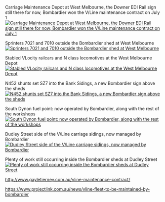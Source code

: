 

Carriage Maintenance Depot at West Melbourne, the Downer EDI Rail sign still there for now, Bombardier won the V/Line maintenance contract on July 1
<a href="http://railgallery.wongm.com/vline-workshops-yards/E105_3490.jpg.html"><img src="http://railgallery.wongm.com/cache/vline-workshops-yards/E105_3490_595.jpg?cached=1404709364" alt="Carriage Maintenance Depot at West Melbourne, the Downer EDI Rail sign still there for now, Bombardier won the V/Line maintenance contract on July 1" /></a>

Sprinters 7021 and 7010 outside the Bombardier shed at West Melbourne
<a href="http://railgallery.wongm.com/vline-workshops-yards/F105_0548.jpg.html"><img src="http://railgallery.wongm.com/cache/vline-workshops-yards/F105_0548_595.jpg?cached=1405286151" alt="Sprinters 7021 and 7010 outside the Bombardier shed at West Melbourne" /></a>

Stabled VLocity railcars and N class locomotives at the West Melbourne Depot
<a href="http://railgallery.wongm.com/vline-workshops-yards/F110_3879.jpg.html"><img src="http://railgallery.wongm.com/cache/vline-workshops-yards/F110_3879_595.jpg?cached=1428123543" alt="Stabled VLocity railcars and N class locomotives at the West Melbourne Depot" /></a>

N452 shunts set SZ7 into the Bank Sidings, a new Bombardier sign above the sheds
<a href="http://railgallery.wongm.com/vline-workshops-yards/E105_6078.jpg.html"><img src="http://railgallery.wongm.com/cache/vline-workshops-yards/E105_6078_595.jpg?cached=1404757824" alt="N452 shunts set SZ7 into the Bank Sidings, a new Bombardier sign above the sheds" /></a>

South Dynon fuel point: now operated by Bombardier, along with the rest of the workshops
<a href="http://railgallery.wongm.com/south-dynon-locomotive-depot/E105_9706.jpg.html"><img src="http://railgallery.wongm.com/cache/south-dynon-locomotive-depot/E105_9706_595.jpg?cached=1525782319" alt="South Dynon fuel point: now operated by Bombardier, along with the rest of the workshops" /></a>

Dudley Street side of the V/Line carriage sidings, now managed by Bombardier
<a href="http://railgallery.wongm.com/vline-workshops-yards/E110_3805.jpg.html"><img src="http://railgallery.wongm.com/cache/vline-workshops-yards/E110_3805_595.jpg?cached=1404743458" alt="Dudley Street side of the V/Line carriage sidings, now managed by Bombardier" /></a>

Plenty of work still occurring inside the Bombardier sheds at Dudley Street
<a href="http://railgallery.wongm.com/vline-workshops-yards/F113_4296.jpg.html"><img src="http://railgallery.wongm.com/cache/vline-workshops-yards/F113_4296_595.jpg?cached=1453433026" alt="Plenty of work still occurring inside the Bombardier sheds at Dudley Street" /></a>

http://www.gayletierney.com.au/vline-maintenance-contract/



https://www.projectlink.com.au/news/vline-fleet-to-be-maintained-by-bombardier